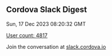 ## Cordova Slack Digest
Sun, 17 Dec 2023 08:20:32 GMT

[User count: 4817](https://cordova.slack.com/)


Join the conversation at [slack.cordova.io](http://slack.cordova.io/)
